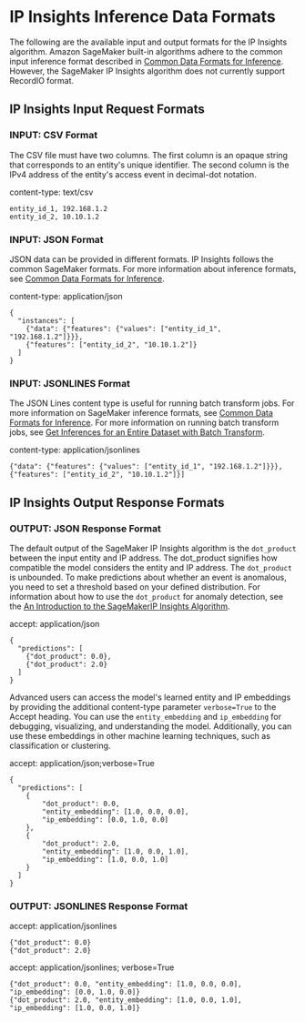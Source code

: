 # IP Insights Inference Data Formats<a name="ip-insights-inference-data-formats"></a>

The following are the available input and output formats for the IP Insights algorithm\. Amazon SageMaker built\-in algorithms adhere to the common input inference format described in [Common Data Formats for Inference](cdf-inference.md)\. However, the SageMaker IP Insights algorithm does not currently support RecordIO format\.

## IP Insights Input Request Formats<a name="ip-insights-input-format-requests"></a>

### INPUT: CSV Format<a name="ip-insights-input-csv"></a>

The CSV file must have two columns\. The first column is an opaque string that corresponds to an entity's unique identifier\. The second column is the IPv4 address of the entity's access event in decimal\-dot notation\. 

content\-type: text/csv

```
entity_id_1, 192.168.1.2
entity_id_2, 10.10.1.2
```

### INPUT: JSON Format<a name="ip-insights-input-json"></a>

JSON data can be provided in different formats\. IP Insights follows the common SageMaker formats\. For more information about inference formats, see [Common Data Formats for Inference](cdf-inference.md)\.

content\-type: application/json

```
{
  "instances": [
    {"data": {"features": {"values": ["entity_id_1", "192.168.1.2"]}}},
    {"features": ["entity_id_2", "10.10.1.2"]}
  ]
}
```

### INPUT: JSONLINES Format<a name="ip-insights-input-jsonlines"></a>

The JSON Lines content type is useful for running batch transform jobs\. For more information on SageMaker inference formats, see [Common Data Formats for Inference](cdf-inference.md)\. For more information on running batch transform jobs, see [Get Inferences for an Entire Dataset with Batch Transform](how-it-works-batch.md)\.

content\-type: application/jsonlines

```
{"data": {"features": {"values": ["entity_id_1", "192.168.1.2"]}}},
{"features": ["entity_id_2", "10.10.1.2"]}]
```

## IP Insights Output Response Formats<a name="ip-insights-ouput-format-response"></a>

### OUTPUT: JSON Response Format<a name="ip-insights-output-json"></a>

The default output of the SageMaker IP Insights algorithm is the `dot_product` between the input entity and IP address\. The dot\_product signifies how compatible the model considers the entity and IP address\. The `dot_product` is unbounded\. To make predictions about whether an event is anomalous, you need to set a threshold based on your defined distribution\. For information about how to use the `dot_product` for anomaly detection, see the [An Introduction to the SageMakerIP Insights Algorithm](https://github.com/awslabs/amazon-sagemaker-examples/blob/master/introduction_to_amazon_algorithms/ipinsights_login/ipinsights-tutorial.ipynb                  )\.

accept: application/json

```
{
  "predictions": [
    {"dot_product": 0.0},
    {"dot_product": 2.0}
  ]
}
```

Advanced users can access the model's learned entity and IP embeddings by providing the additional content\-type parameter `verbose=True` to the Accept heading\. You can use the `entity_embedding` and `ip_embedding` for debugging, visualizing, and understanding the model\. Additionally, you can use these embeddings in other machine learning techniques, such as classification or clustering\.

accept: application/json;verbose=True

```
{
  "predictions": [
    {
        "dot_product": 0.0,
        "entity_embedding": [1.0, 0.0, 0.0],
        "ip_embedding": [0.0, 1.0, 0.0]
    },
    {
        "dot_product": 2.0,
        "entity_embedding": [1.0, 0.0, 1.0],
        "ip_embedding": [1.0, 0.0, 1.0]
    }
  ]
}
```

### OUTPUT: JSONLINES Response Format<a name="ip-insights-jsonlines"></a>

accept: application/jsonlines 

```
{"dot_product": 0.0}
{"dot_product": 2.0}
```

accept: application/jsonlines; verbose=True 

```
{"dot_product": 0.0, "entity_embedding": [1.0, 0.0, 0.0], "ip_embedding": [0.0, 1.0, 0.0]}
{"dot_product": 2.0, "entity_embedding": [1.0, 0.0, 1.0], "ip_embedding": [1.0, 0.0, 1.0]}
```